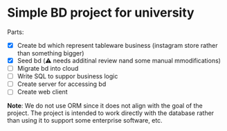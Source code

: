 # Simple BD project for university

Parts:

- [x] Create bd which represent tableware business (instagram store rather than
    something bigger)
- [x] Seed bd (⚠️  needs additinal review  nand some manual mmodifications)
- [ ] Migrate bd into cloud
- [ ] Write SQL to suppor business logic
- [ ] Create server for accessing bd
- [ ] Create web client

**Note**: We do not use ORM since it does not align with the goal
of the project. The project is intended to work directly with the
database rather than using it to support some enterprise software, etc.
